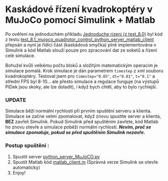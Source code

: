 # Kaskádové řízení kvadrokoptéry v MuJoCo pomocí Simulink + Matlab
Po ověření na jednoduchém příkladu [Jednoduche rizeni (z test_8.0)](..%2FJednoduche%20rizeni%20%28z%20test_8.0%29) 
byl kód z testu [test_8.1_mujoco_quadrotor_control_python_server_matlab_client](..%2F..%2Ftest_8.1_mujoco_quadrotor_control_python_server_matlab_client) přepsán a nyní je 
řídicí část (kaskádová smyčka) plně implementována v Simulink a 
kód Matlab slouží pouze pro zpracování dat ze soketů a řízení celé simulace.

Bohužel kvůli velkému počtu bloků a složitým matematickým operacím je 
simulace pomalá. Krok simulace je dán parametrem `timestep` z xml 
souboru kvadrokoptéry. Testoval jsem pro `timestep="0.05"`, `dt="0.01"`, `t="0.1"` 
a střední FPS byl 8-10…
ale přesto simulace a regulace funguje (na výstupů PIDek jsou skoky, ale lze doladit), i když bych chtěl, aby to bylo rychlejší.

### UPDATE
Simulace běží normální rychlostí při prvním spuštění serveru a klienta.
Simulace se začne velmi zpomalovat, když znovu spustíte server a klienta, **BEZ** zavřeli Simulink.
Pokud Simulink před spuštěním zavřete, kód Matlab ho znovu otevře a simulace poběží normální rychlostí.
_**Nevím, proč se simulace zpomaluje, pokud se před spuštěním Simulink nezavře.**_

### Postup spuštění :
1.	Spustit server [python_server_MuJoCO.py](python_server_MuJoCO.py)
2.	Spustit Matlab kód [matlab_client.m](matlab_client.m) (Správná verze Simulink se otevře automaticky)
3.	Enjoy!